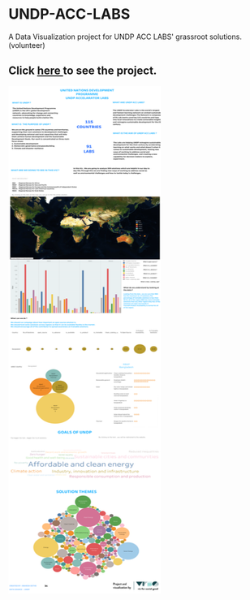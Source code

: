 # UNDP-ACC-LABS
A Data Visualization project for UNDP ACC LABS' grassroot solutions.                         (volunteer)
<h2> Click 
    <a href = 'https://public.tableau.com/views/UNDPACCLABS/UNDPACCLABS?:language=en-US&:display_count=n&:origin=viz_share_link'>
    here
       </a>
  to see the project. </h2>
<div>
<img src= "https://github.com/maheshdethe01/UNDP-ACC-LABS/blob/main/UNDP%20ACC%20LABS%20(1).png" width="300" height ="1000" />
</div>


